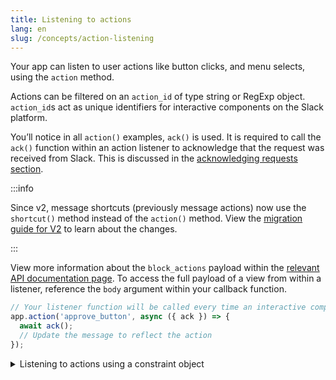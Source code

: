 ```yaml
---
title: Listening to actions
lang: en
slug: /concepts/action-listening
---
```


Your app can listen to user actions like button clicks, and menu selects, using the `action` method.

Actions can be filtered on an `action_id` of type string or RegExp object. `action_id`s act as unique identifiers for interactive components on the Slack platform. 

You’ll notice in all `action()` examples, `ack()` is used. It is required to call the `ack()` function within an action listener to acknowledge that the request was received from Slack. This is discussed in the [acknowledging requests section](/concepts/acknowledge).

:::info

Since v2, message shortcuts (previously message actions) now use the `shortcut()` method instead of the `action()` method. View the [migration guide for V2](/migration/migration-v2) to learn about the changes.

:::

View more information about the `block_actions` payload within the [relevant API documentation page](https://api.slack.com/reference/interaction-payloads). To access the full payload of a view from within a listener, reference the `body` argument within your callback function.

```javascript
// Your listener function will be called every time an interactive component with the action_id "approve_button" is triggered
app.action('approve_button', async ({ ack }) => {
  await ack();
  // Update the message to reflect the action
});
```

<details>
<summary>
Listening to actions using a constraint object
</summary>

You can use a constraints object to listen to `callback_id`s, `block_id`s, and `action_id`s (or any combination of them). Constraints in the object can be of type string or RegExp object.

```javascript
// Your listener function will only be called when the action_id matches 'select_user' AND the block_id matches 'assign_ticket'
app.action({ action_id: 'select_user', block_id: 'assign_ticket' },
  async ({ body, client, ack, logger }) => {
    await ack();
    try {
      // Make sure the action isn't from a view (modal or app home)
      if (body.message) {
        const result = await client.reactions.add({
          name: 'white_check_mark',
          timestamp: body.message.ts,
          channel: body.channel.id
        });

        logger.info(result);
      }
    }
    catch (error) {
      logger.error(error);
    }
  });
```

</details>
